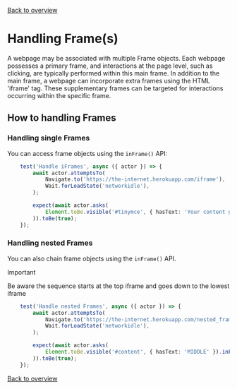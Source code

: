 [Back to overview](../guides.md)

# Handling Frame(s)

A webpage may be associated with multiple Frame objects. Each webpage possesses a primary frame, and interactions at the page level, 
such as clicking, are typically performed within this main frame. In addition to the main frame, a webpage can incorporate extra 
frames using the HTML 'iframe' tag. These supplementary frames can be targeted for interactions occurring within the specific frame.

## How to handling Frames

### Handling single Frames

You can access frame objects using the `inFrame()` API:

```typescript
    test('Handle iFrames', async ({ actor }) => {
        await actor.attemptsTo(
            Navigate.to('https://the-internet.herokuapp.com/iframe'),
            Wait.forLoadState('networkidle'),
        );

        expect(await actor.asks(
            Element.toBe.visible('#tinymce', { hasText: 'Your content goes here.' }).inFrame('#mce_0_ifr'),
        )).toBe(true);
    });
```

### Handling nested Frames

You can also chain frame objects using the `inFrame()` API.
> [!IMPORTANT]
> Be aware the sequence starts at the top iframe and goes down to the lowest iframe

```typescript
    test('Handle nested Frames', async ({ actor }) => {
        await actor.attemptsTo(
            Navigate.to('https://the-internet.herokuapp.com/nested_frames'),
            Wait.forLoadState('networkidle'),
        );

        expect(await actor.asks(
            Element.toBe.visible('#content', { hasText: 'MIDDLE' }).inFrame('[name="frame-top"]').inFrame('[name="frame-middle"]'),
        )).toBe(true);
    });
```

[Back to overview](../guides.md)